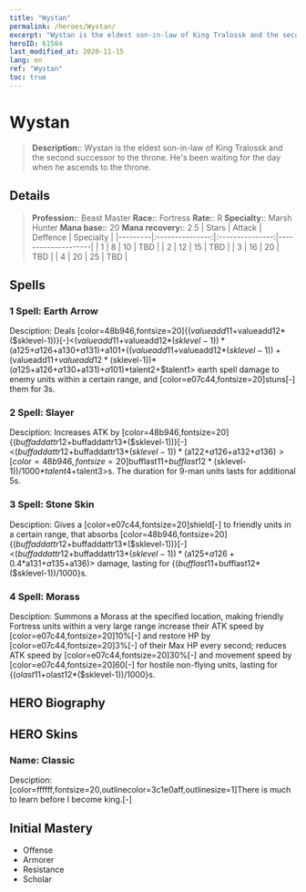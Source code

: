 ```yaml
---
title: "Wystan"
permalink: /heroes/Wystan/
excerpt: "Wystan is the eldest son-in-law of King Tralossk and the second successor to the throne. He's been waiting for the day when he ascends to the throne."
heroID: 61504
last_modified_at: 2020-11-15
lang: en
ref: "Wystan"
toc: true
---
```

# Wystan
> **Description:**: Wystan is the eldest son-in-law of King Tralossk and the second successor to the throne. He's been waiting for the day when he ascends to the throne.
## Details
> **Profession:**: Beast Master
> **Race:**: Fortress
> **Rate:**: R
> **Specialty:**: Marsh Hunter
> **Mana base:**: 20
> **Mana recovery:**: 2.5
>  | Stars   |     Attack     |    Deffence    |      Specialty     |
>  |---------|:---------------:|:---------------:|--------------------|
>  |    1    | 8 | 10 | TBD |
>  |    2    | 12 | 15 | TBD |
>  |    3    | 16 | 20 | TBD |
>  |    4    | 20 | 25 | TBD |
## Spells
 ### 1 Spell: Earth Arrow
 Desciption: Deals [color=48b946,fontsize=20]{($valueadd11+$valueadd12*($sklevel-1))}[-]<($valueadd11+$valueadd12*($sklevel-1))*($a125+$a126+$a130+$a131)+$a101+(($valueadd11+$valueadd12*($sklevel-1))+($valueadd11+$valueadd12*($sklevel-1))*($a125+$a126+$a130+$a131)+$a101)*$talent2+$talent1> earth spell damage to enemy units within a certain range, and [color=e07c44,fontsize=20]stuns[-] them for 3s.
 ### 2 Spell: Slayer
 Desciption: Increases ATK by [color=48b946,fontsize=20]{($buffaddattr12+$buffaddattr13*($sklevel-1))}[-]<($buffaddattr12+$buffaddattr13*($sklevel-1))*($a122+$a126+$a132+$a136)>[color=48b946,fontsize=20]%[-] for friendly units within a large range, lasting for {($bufflast11+$bufflast12*($sklevel-1))/1000}<($bufflast11+$bufflast12*($sklevel-1))/1000*$talent4+$talent3>s. The duration for 9-man units lasts for additional 5s.
 ### 3 Spell: Stone Skin
 Desciption: Gives a [color=e07c44,fontsize=20]shield[-] to friendly units in a certain range, that absorbs [color=48b946,fontsize=20]{($buffaddattr12+$buffaddattr13*($sklevel-1))}[-]<($buffaddattr12+$buffaddattr13*($sklevel-1))*($a125+$a126+0.4*$a131+$a135+$a136)> damage, lasting for {($bufflast11+$bufflast12*($sklevel-1))/1000}s.
 ### 4 Spell: Morass
 Desciption: Summons a Morass at the specified location, making friendly Fortress units within a very large range increase their ATK speed by [color=e07c44,fontsize=20]10%[-] and restore HP by [color=e07c44,fontsize=20]3%[-] of their Max HP every second; reduces ATK speed by [color=e07c44,fontsize=20]30%[-] and movement speed by [color=e07c44,fontsize=20]60[-] for hostile non-flying units, lasting for {($olast11+$olast12*($sklevel-1))/1000}s.
## HERO Biography
## HERO Skins
 ### Name: Classic
 Desciption: [color=ffffff,fontsize=20,outlinecolor=3c1e0aff,outlinesize=1]There is much to learn before I become king.[-]
## Initial Mastery
   - Offense
   - Armorer
   - Resistance
   - Scholar
